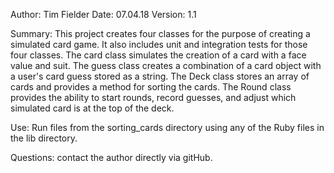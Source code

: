 Author: Tim Fielder
Date: 07.04.18
Version: 1.1

Summary:
This project creates four classes for the purpose of creating a simulated card
game.  It also includes unit and integration tests for those four classes.
The card class simulates the creation of a card with a face value and suit.
The guess class creates a combination of a card object with a user's card
guess stored as a string. The Deck class stores an array of cards and provides
a method for sorting the cards. The Round class provides the ability to start
rounds, record guesses, and adjust which simulated card is at the top of the
deck.

Use:
Run files from the sorting_cards directory using any of the Ruby files
in the lib directory.

Questions:
contact the author directly via gitHub.
